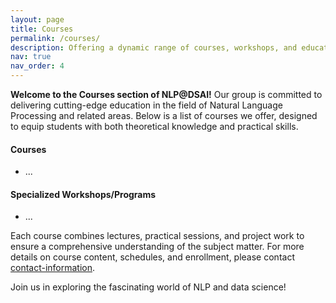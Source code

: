 ```yaml
---
layout: page
title: Courses
permalink: /courses/
description: Offering a dynamic range of courses, workshops, and educational resources for students and professionals in the field of NLP and Data Science.
nav: true
nav_order: 4
---
```


**Welcome to the Courses section of NLP@DSAI!** Our group is committed to delivering cutting-edge education in the field of Natural Language Processing and related areas. Below is a list of courses we offer, designed to equip students with both theoretical knowledge and practical skills.

#### Courses

- ...

#### Specialized Workshops/Programs

- ...

Each course combines lectures, practical sessions, and project work to ensure a comprehensive understanding of the subject matter. For more details on course content, schedules, and enrollment, please contact [contact-information]().

Join us in exploring the fascinating world of NLP and data science!

